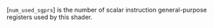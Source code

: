 [`num_used_sgprs`] is the number of scalar instruction general-purpose
registers used by this shader.